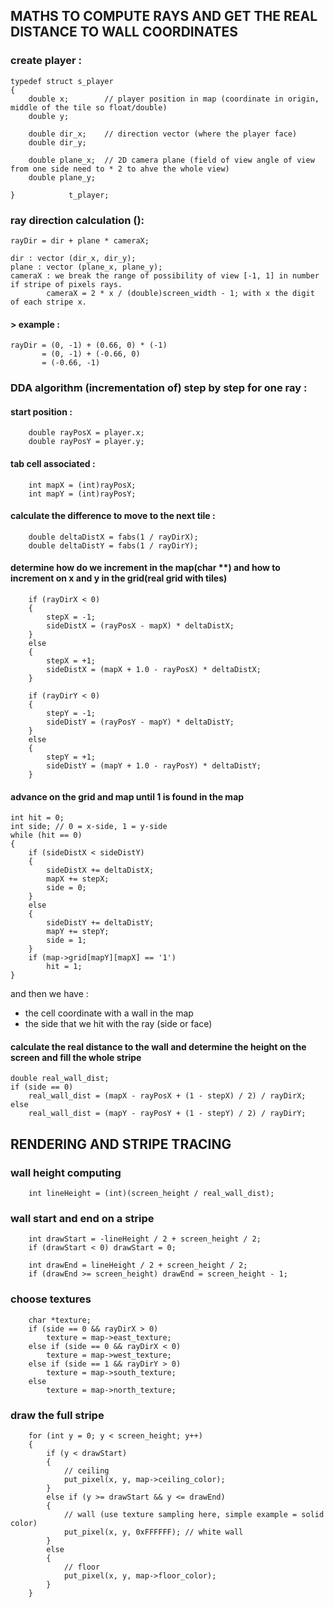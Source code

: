 
## MATHS TO COMPUTE RAYS AND GET THE REAL DISTANCE TO WALL COORDINATES

### create player :
```
typedef struct s_player
{
	double x;        // player position in map (coordinate in origin, middle of the tile so float/double)
	double y;

	double dir_x;    // direction vector (where the player face)
	double dir_y;

	double plane_x;  // 2D camera plane (field of view angle of view from one side need to * 2 to ahve the whole view)
	double plane_y;

}            t_player;
```

### ray direction calculation ():
```
rayDir = dir + plane * cameraX;

dir : vector (dir_x, dir_y);
plane : vector (plane_x, plane_y);
cameraX : we break the range of possibility of view [-1, 1] in number if stripe of pixels rays.
		cameraX = 2 * x / (double)screen_width - 1; with x the digit of each stripe x.
```

#### > example :
```
rayDir = (0, -1) + (0.66, 0) * (-1)
	   = (0, -1) + (-0.66, 0)
	   = (-0.66, -1)
```
### DDA algorithm (incrementation of) step by step for one ray :

#### start position :
```
	double rayPosX = player.x;
	double rayPosY = player.y;
```
#### tab cell associated :
```
	int mapX = (int)rayPosX;
	int mapY = (int)rayPosY;
```
#### calculate the difference to move to the next tile :
```
	double deltaDistX = fabs(1 / rayDirX);
	double deltaDistY = fabs(1 / rayDirY);
```
#### determine how do we increment in the map(char **) and how to increment on x and y in the grid(real grid with tiles)
```
	if (rayDirX < 0)
	{
		stepX = -1;
		sideDistX = (rayPosX - mapX) * deltaDistX;
	}
	else
	{
		stepX = +1;
		sideDistX = (mapX + 1.0 - rayPosX) * deltaDistX;
	}

	if (rayDirY < 0)
	{
		stepY = -1;
		sideDistY = (rayPosY - mapY) * deltaDistY;
	}
	else
	{
		stepY = +1;
		sideDistY = (mapY + 1.0 - rayPosY) * deltaDistY;
	}
```
#### advance on the grid and map until 1 is found in the map
```
int hit = 0;
int side; // 0 = x-side, 1 = y-side
while (hit == 0)
{
	if (sideDistX < sideDistY)
	{
		sideDistX += deltaDistX;
		mapX += stepX;
		side = 0;
	}
	else
	{
		sideDistY += deltaDistY;
		mapY += stepY;
		side = 1;
	}
	if (map->grid[mapY][mapX] == '1')
		hit = 1;
}
```
and then we have :
- the cell coordinate with a wall in the map
- the side that we hit with the ray (side or face)

#### calculate the real distance to the wall and determine the height on the screen and fill the whole stripe
```
double real_wall_dist;
if (side == 0)
	real_wall_dist = (mapX - rayPosX + (1 - stepX) / 2) / rayDirX;
else
	real_wall_dist = (mapY - rayPosY + (1 - stepY) / 2) / rayDirY;
```
## RENDERING AND STRIPE TRACING

### wall height computing
```
	int lineHeight = (int)(screen_height / real_wall_dist);
```
### wall start and end on a stripe
```
	int drawStart = -lineHeight / 2 + screen_height / 2;
	if (drawStart < 0) drawStart = 0;

	int drawEnd = lineHeight / 2 + screen_height / 2;
	if (drawEnd >= screen_height) drawEnd = screen_height - 1;
```
### choose textures
```
	char *texture;
	if (side == 0 && rayDirX > 0)
		texture = map->east_texture;
	else if (side == 0 && rayDirX < 0)
		texture = map->west_texture;
	else if (side == 1 && rayDirY > 0)
		texture = map->south_texture;
	else
		texture = map->north_texture;
```
### draw the full stripe
```
	for (int y = 0; y < screen_height; y++)
	{
		if (y < drawStart)
		{
			// ceiling
			put_pixel(x, y, map->ceiling_color);
		}
		else if (y >= drawStart && y <= drawEnd)
		{
			// wall (use texture sampling here, simple example = solid color)
			put_pixel(x, y, 0xFFFFFF); // white wall
		}
		else
		{
			// floor
			put_pixel(x, y, map->floor_color);
		}
	}
```






